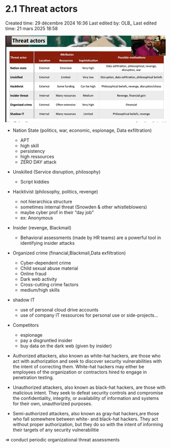 # 2.1 Threat actors

Created time: 29 décembre 2024 16:36
Last edited by: OLB_
Last edited time: 21 mars 2025 18:58

![image.png](image%2017.png)

- Nation State (politics, war, economic, espionage, Data exfiltration)
    - APT
    - high skill
    - persistency
    - high ressources
    - ZERO DAY attack
- Unskilled (Service disruption, philosophy)
    - Script kiddies
- Hacktivist (philosophy, politics, revenge)
    - not hierarchica structure
    - sometimes internal threat (Snowden & other whistleblowers)
    - maybe cyber prof in their “day job”
    - ex: Anonymous
- Insider (revenge, Blackmail)
    - Behavioral assessments (made by HR teams) are a powerful tool in identifying insider attacks
- Organized crime (financial,Blackmail,Data exfiltration)
    - Cyber-dependent crime
    - Child sexual abuse material
    - Online fraud
    - Dark web activity
    - Cross-cutting crime factors
    - medium/high skills
- shadow IT
    - use of personal cloud drive accounts
    - use of company IT ressources for personal use or side-projects…
- Competitors
    - espionage
    - pay a disgruntled insider
    - buy data on the dark web (given by insider)

- Authorized attackers, also known as white-hat hackers, are those who act with authorization and seek to discover security vulnerabilities with the intent of correcting them. White-hat hackers may either be employees of the organization or contractors hired to engage in penetration testing.
- Unauthorized attackers, also known as black-hat hackers, are those with malicious intent. They seek to defeat security controls and compromise the confidentiality, integrity, or availability of information and systems for their own, unauthorized purposes.
- Semi-authorized attackers, also known as gray-hat hackers,are those who fall somewhere between white- and black-hat hackers. They act without proper authorization, but they do so with the intent of informing their targets of any security vulnerabilitie

⇒ conduct periodic organizational threat assessments